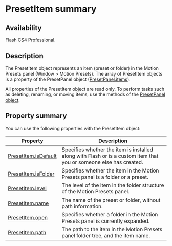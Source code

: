 # PresetItem summary

## Availability

Flash CS4 Professional.

## Description

The PresetItem object represents an item (preset or folder) in the Motion Presets panel (Window > Motion Presets). The array of PresetItem objects is a property of the PresetPanel object ([PresetPanel.items](../PresetPanel_object/PresetPanel9.md)).

All properties of the PresetItem object are read only. To perform tasks such as deleting, renaming, or moving items, use the methods of the [PresetPanel object](../PresetPanel_object/PresetPanel_summary.md).

## Property summary

You can use the following properties with the PresetItem object:

| **Property** | **Description** |
| --- | --- |
| [PresetItem.isDefault](../PresetItem_object/PresetItem.md) | Specifies whether the item is installed along with Flash or is a custom item that you or someone else has created. |
| [PresetItem.isFolder](../PresetItem_object/PresetItem1.md) | Specifies whether the item in the Motion Presets panel is a folder or a preset. |
| [PresetItem.level](../PresetItem_object/PresetItem2.md) | The level of the item in the folder structure of the Motion Presets panel. |
| [PresetItem.name](../PresetItem_object/PresetItem3.md) | The name of the preset or folder, without path information. |
| [PresetItem.open](../PresetItem_object/PresetItem4.md) | Specifies whether a folder in the Motion Presets panel is currently expanded. |
| [PresetItem.path](../PresetItem_object/PresetItem5.md) | The path to the item in the Motion Presets panel folder tree, and the item name. |
